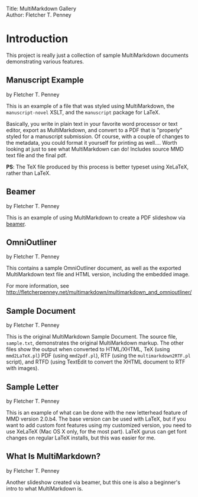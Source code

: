 Title:	   MultiMarkdown Gallery  
Author:	   Fletcher T. Penney  

# Introduction #

This project is really just a collection of sample MultiMarkdown documents
demonstrating various features.

## Manuscript Example ##

by Fletcher T. Penney

This is an example of a file that was styled using MultiMarkdown, the
`manuscript-novel` XSLT, and the `manuscript` package for LaTeX.

Basically, you write in plain text in your favorite word processor or text
editor, export as MultiMarkdown, and convert to a PDF that is "properly"
styled for a manuscript submission. Of course, with a couple of changes to the
metadata, you could format it yourself for printing as well.... Worth looking
at just to see what MultiMarkdown can do! Includes source MMD text file and
the final pdf.

**PS**: The TeX file produced by this process is better typeset using XeLaTeX,
rather than LaTeX.


## Beamer ##

by Fletcher T. Penney

This is an example of using MultiMarkdown to create a PDF slideshow via
[beamer](http://latex-beamer.sourceforge.net/).


## OmniOutliner ##

by Fletcher T. Penney

This contains a sample OmniOutliner document, as well as the exported
MultiMarkdown text file and HTML version, including the embedded image.

For more information, see
<http://fletcherpenney.net/multimarkdown/multimarkdown_and_omnioutliner/>


## Sample Document ##

by Fletcher T. Penney

This is the original MultiMarkdown Sample Document. The source file,
`sample.txt`, demonstrates the original MultiMarkdown markup. The other files
show the output when converted to HTML/XHTML, TeX (using `mmd2LaTeX.pl`) PDF
(using `mmd2pdf.pl`), RTF (using the `multimarkdown2RTF.pl` script), and RTFD
(using TextEdit to convert the XHTML document to RTF with images).


## Sample Letter ##

by Fletcher T. Penney

This is an example of what can be done with the new letterhead feature of MMD
version 2.0.b4. The base version can be used with LaTeX, but if you want to
add custom font features using my customized version, you need to use XeLaTeX
(Mac OS X only, for the most part). LaTeX gurus can get font changes on
regular LaTeX installs, but this was easier for me.


## What Is MultiMarkdown? ##

by Fletcher T. Penney

Another slideshow created via beamer, but this one is also a beginner's intro
to what MultiMarkdown is.


